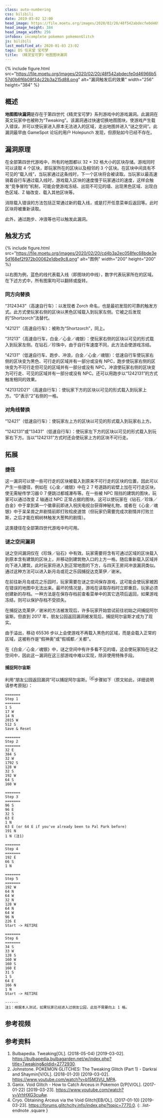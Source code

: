 ```yaml
---
class: auto-numbering
css: bilibili
date: 2019-03-02 12:00
head_image: https://file.moetu.org/images/2020/02/20/48f542abdecfe0d46966b557d0b6f6b08f34c22b3a215d88.png
head_image_height: 384
head_image_width: 256
infobox: incomplete pokemon pokemonGlitch
js: bilibili
last_modified_at: 2020-01-03 23:02
tags: DS 任天堂 宝可梦
title: 《精灵宝可梦》地图图块漏洞
---
```

{% include figure.html src="https://file.moetu.org/images/2020/02/20/48f542abdecfe0d46966b557d0b6f6b08f34c22b3a215d88.png" alt="漏洞触发后的效果" width="256" height="384" %}

## 概述
**地图图块漏洞**是存在于第四世代《精灵宝可梦》系列游戏中的游戏漏洞。此漏洞在英文玩家中也被称为“Tweaking”。该漏洞通过快速切换地图图块，使游戏产生载入错误，并可以使玩家进入原本无法进入的区域，走出地图并进入“谜之空间”。此漏洞最早由 GameSpot 论坛的用户 Holepunch 发现，但原贴如今已经不存在。

## 漏洞原理
在全部第四世代游戏中，所有的地图都以 32 × 32 格大小的区块存储。游戏同时可以读取 4 个区块，即玩家所在的区块以及相邻的 3 个区块。在区块中间具有不可见的“载入线”，当玩家通过这条线时，下一个区块将会被读取。当玩家以最高速骑着自行车通过载入线时，游戏载入区块的速度慢于玩家通过的速度，这样会触发“竞争冒险”机制，可能会使游戏冻结、出现不可见的墙、出现黑色区域、出现白色区域、Z 轴改变、载入其他区块等。

消除载入错误的方法包括正常通过新的载入线，或是打开任意菜单后返回等。此时区块将被重新读取。

此外，通过跑步、冲浪等也可以触发此漏洞。

## 触发方式
{% include figure.html src="https://file.moetu.org/images/2020/02/20/cd4b3a2ec058fec68bde3e5d168ef2f972b00062e1dbe9c8.png" alt="图例" width="200" height="200" %}

以右图为例，蓝色的线代表载入线（即图块的中线），数字代表玩家所在的区域。在下述方式中，所有图案均可以翻转或旋转。

### 同方向替换
“3124343”（高速自行车）：以发现者 Zorch 命名，也是最初发现的可靠的触发方式。此方式使玩家右侧的区块以黑色区域载入到玩家左侧。它被之后发现的“Shortzorch”法替代。

“42121”（高速自行车）：被称为“Shortzorch”，同上。

“31213”（高速自行车，白金／心金／魂银）：使玩家右侧的区块以可见的形式载入到玩家左侧。在钻石／珍珠中，由于自行车速度不同，此方法会使游戏冻结。

“42131”（低速自行车、跑步、冲浪，白金／心金／魂银）：低速自行车使玩家右侧的区块变为黑色、可行走的区域并有一部分或没有 NPC，跑步使玩家右侧的区块变为不可行走但可见的区域并有一部分或没有 NPC，冲浪使玩家右侧的区块变为可行走、可见的区域并有一部分或没有 NPC。还可以用跑步以“1242131”的方式触发相同的效果。

“421312D21”（高速自行车）：使玩家下方的区块以可见的形式载入到玩家上方。“D”表示“2”右侧的一格。

### 对角线替换
“12421”（低速自行车）：使玩家左上方的区块以可见的形式载入到玩家右上方。

“1242131”或“13431”（低速自行车）：使玩家左下方的区块以可见的形式载入到玩家右下方。当以“1242131”方式时还会使玩家上方的区块不可行走。

## 拓展
### 捷径
这一漏洞可以使一些可行走的区块被载入到原来不可行走的区块的位置，因此可以产生一些捷径，例如在《心金／魂银》中在２７号道路的岩壁上加在可行走区块，使无需秘传学习器０７便跳过都城瀑布等。在一些被 NPC 阻挡的建筑的图块，玩家可以通过改变 Z 轴通过 NPC 正常占据的图块。这可以使玩家在《钻石／珍珠／白金》中于拿到第一个徽章前即进入祝庆电视台获得神秘礼物，或者在《心金／魂银》中于呆呆兽之井剧情前即打败桧皮道馆（但玩家仍需要完成次剧情并打败兰斯，之后才能在桐树林触发大葱鸭的剧情）。

这类捷径在全部第四世代游戏中均可用。

### 谜之空间漏洞
谜之空间漏洞仅在《珍珠／钻石》中有效。玩家需要将含有可通过区域的区块载入到原本含有建筑的区块上，并移动到建筑物入口的上方一格。随后重新载入区域并向下进入建筑，此时玩家将进入到正常地图的下方，与四天王房间冲浪漏洞类似。通过这种方法可以进入新月岛或花之乐园捕捉达克莱伊／谢米。

在前往新月岛或花之乐园时，玩家需要在谜之空间保存游戏，这可能会使玩家被困在错误的地图中无法出来。最坏的情况是，游戏在读取存档时立即重启，玩家必须创建新的存档。一种方法是在保存存档前查看菜单中的其它选项后返回，如果游戏冻结，则可以保护存档不受损失。

在捕捉达克莱伊／谢米的方法被发现后，许多玩家开始尝试前往初始之间捕捉阿尔宙斯。但直到 2017 年，朋友公园返回漏洞被发现后，捕捉阿尔宙斯才成为了现实。

由于溢出，移动 65536 步以上会使游戏不再载入黑色的区域，而是会载入正常的区域，这被称作是“假神奥”或“假城都／关都”。

在《白金／心金／魂银》中，谜之空间中有许多看不见的墙，这会使玩家陷在谜之空间中，因此这一漏洞在这三部游戏中难以实现，除非使用特殊手段。

#### 捕捉阿尔宙斯
利用“朋友公园返回漏洞”可以捕捉阿尔宙斯。<sup>[[4](#ref-4)]</sup>步骤如下（原文如此，详细说明请参考原贴）：

```
=======
Step 1
=======
1 S
17 W
14 N
2015 W
512 S
Save & Reset

=======
Step 2
=======
32 E
384 S
32 W
1792 S
128 W
32 S
192 W
64 S
160 W

=======
Step 3
=======
96 S
96 E
32 S
63 E
1 N
63 E (or 64 E if you've already been to Pal Park before)
191 N
1 N (注1)

=======
Step 4
=======
192 E
66 S
1 N

=======
Step 5
=======
192 W
64 N
64 W
32 N
128 W
64 N
64 W
96 N
226 E
Start -> RETIRE

=======
Step 6
=======
34 S
33 W
128 S
160 W
160 S
160 E
31 S
1 S
64 E
166 N
1 N
Start -> RETIRE

------
注1：根据本人测试，如果玩家已经进入过朋友公园，此处不需要向上 1 格。
```

## 参考视频
<div class="bilibiliBox" data-aid="44978212" data-page="1"></div>

<div class="bilibiliBox" data-aid="44978212" data-page="2"></div>

<div class="bilibiliBox" data-aid="47147308" data-page="1"></div>

## 参考资料
1. <span id="ref-1"></span>Bulbapedia. Tweaking[OL]. (2018-05-04) [2019-03-02]. <https://bulbapedia.bulbagarden.net/w/index.php?title=Tweaking&oldid=2772930>.
2. <span id="ref-2"></span>Johnstone. POKEMON GLITCHES: The Tweaking Glitch (Part 1) - Darkrai and Shaymin[V/OL]. (2018-01-20) [2019-03-02]. <https://www.youtube.com/watch?v=b15M3VU_MPA>.
3. <span id="ref-3"></span>Ganix. Void Glitch - How to Catch Arceus in Pokemon D/P[V/OL]. (2017-01-22) [2019-03-23]. <https://www.youtube.com/watch?v=VrhHXG3cuAw>.
4. <span id="ref-4"></span>Cryo. Obtaining Arceus via the Void Glitch[EB/OL]. (2017-01-10) [2019-03-23]. <https://forums.glitchcity.info/index.php?topic=7770.0>.
{: .list-endnote .square }